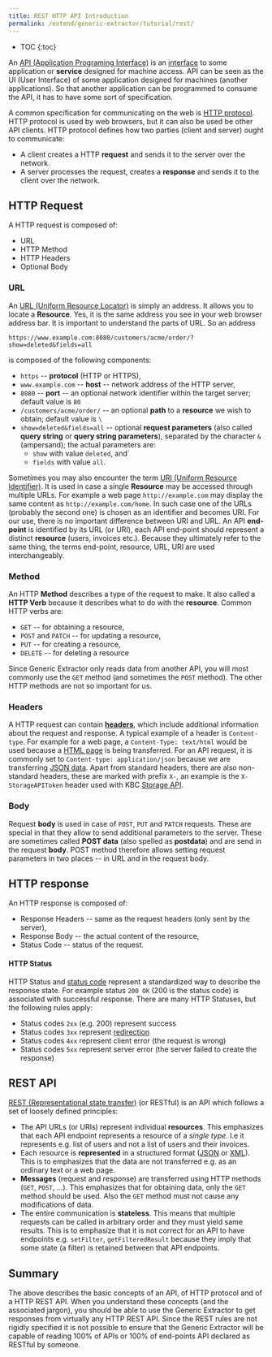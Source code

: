 ```yaml
---
title: REST HTTP API Introduction
permalink: /extend/generic-extractor/tutorial/rest/
---
```


* TOC
{:toc}

An [API (Application Programing Interface)](todo) is an [interface](todo) to some application or **service**
designed for machine access. API can be seen as the UI (User Interface) of some application designed
for machines (another applications). So that another application can be programmed to consume the 
API, it has to have some sort of specification.

A common specification for communicating on the web is [HTTP protocol](todo). HTTP protocol is used by web browsers,
but it can also be used be other API clients. HTTP protocol defines how two parties (client and server) ought 
to communicate:

- A client creates a HTTP **request** and sends it to the server over the network.
- A server processes the request, creates a **response** and sends it to the client over the network.

## HTTP Request
A HTTP request is composed of:

- URL
- HTTP Method
- HTTP Headers
- Optional Body

### URL
An [URL (Uniform Resource Locator)](todo) is simply an address. It allows you to locate 
a **Resource**. Yes, it is the same address you see in your web 
browser address bar. It is important to understand the parts of URL. So an address

    https://www.example.com:8080/customers/acme/order/?show=deleted&fields=all

is composed of the following components:

- `https` -- **protocol** (HTTP or HTTPS),
- `www.example.com` -- **host** -- network address of the HTTP server,
- `8080` -- **port** -- an optional network identifier within the target server; default value is `80`
- `/customers/acme/order/` -- an optional **path** to a **resource** we wish to obtain; default value is `\`
- `show=deleted&fields=all` -- optional **request parameters** (also called **query string** or **query string parameters**), 
separated by the character `&` (ampersand); the actual parameters are:
    - `show` with value `deleted`, and`
    - `fields` with value `all`.

Sometimes you may also encounter the term [URI (Uniform Resource Identifier)](todo). It is used in case 
a single **Resource** may be accessed through multiple URLs. For example a web page `http://example.com` may
display the same content as `http://example.com/home`. In such case one of the URLs (probably the second one)
is chosen as an identifier and becomes URI. For our use, there is no important difference between URI and URL.
An API **end-point** is identified by its URL (or URI), each API end-point should represent a distinct 
**resource** (users, invoices etc.). Because they ultimately refer to the same thing, the terms
end-point, resource, URL, URI are used interchangeably.

### Method
An HTTP **Method** describes a type of the request to make. It also called a **HTTP Verb** because it 
describes what to do with the **resource**. Common HTTP verbs are:

- `GET` -- for obtaining a resource,
- `POST` and `PATCH` -- for updating a resource,
- `PUT` -- for creating a resource,
- `DELETE` -- for deleting a resource

Since Generic Extractor only reads data from another API, you will most commonly use 
the `GET` method (and sometimes the `POST` method). The other HTTP methods are not so important for us. 

### Headers
A HTTP request can contain [**headers**](todo), which include additional information about the request 
and response. A typical example of a header is `Content-type`. For example for a web page, a
`Content-Type: text/html` would be used because a [HTML page](todo) is being transferred. For an API request, 
it is commonly set to `Content-type: application/json` because we are transferring [JSON data](todo). 
Apart from standard headers, there are also non-standard headers, these are marked with prefix `X-`, an 
example is the `X-StorageAPIToken` header used with KBC [Storage API](todo).

### Body
Request **body** is used in case of `POST`, `PUT` and `PATCH` requests. These are special in that they allow
to send additional parameters to the server. These are sometimes called **POST data** (also spelled as **postdata**) 
and are send in the request **body**. POST method therefore allows setting request parameters in two 
places -- in URL and in the request body.

## HTTP response
An HTTP response is composed of:

- Response Headers -- same as the request headers (only sent by the server),
- Response Body -- the actual content of the resource,
- Status Code -- status of the request.

#### HTTP Status
HTTP Status and [status code](todo) represent a standardized way to describe the response state. For example 
status `200 OK` (200 is the status code) is associated with successful response. There are many 
HTTP Statuses, but the following rules apply:

- Status codes `2xx` (e.g. 200) represent success
- Status codes `3xx` represent [redirection](todo)
- Status codes `4xx` represent client error (the request is wrong)
- Status codes `5xx` represent server error (the server failed to create the response)

## REST API
[REST (Representational state transfer)](todo) (or RESTful) is an API which follows a
set of loosely defined principles:

- The API URLs (or URIs) represent individual **resources**. This emphasizes that each API endpoint 
represents a resource of a *single type*. I.e it represents e.g. list of users and not a list of users
and their invoices.
- Each resource is **represented** in a structured format ([JSON](todo) or [XML](todo)). 
This is to emphasizes that the data are not transferred e.g. as an ordinary text or a web page.
- **Messages** (request and response) are transferred using HTTP methods (`GET`, `POST`, ...). This
emphasizes that for obtaining data, only the `GET` method should be used. Also the `GET` method
must not cause any modifications of data.
- The entire communication is **stateless**. This means that multiple requests can be called in 
arbitrary order and they must yield same results. This is to emphasize that it is not correct for
an API to have endpoints e.g. `setFilter`, `getFilteredResult` because they imply that some 
state (a filter) is retained between that API endpoints.

## Summary
The above describes the basic concepts of an API, of HTTP protocol and of a HTTP REST API. When you 
understand these concepts (and the associated jargon), you should be able to use the Generic Extractor 
to get responses from virtually any HTTP REST API. Since the REST rules are not rigidly specified it 
is not possible to ensure that the Generic Extractor will be capable of reading 100% of APIs 
or 100% of end-points API declared as RESTful by someone.


